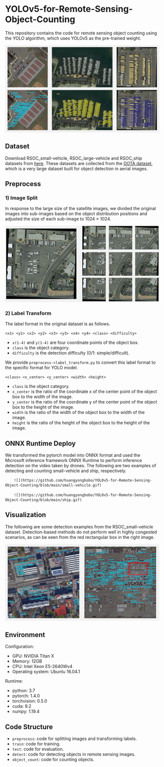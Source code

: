 # YOLOv5-for-Remote-Sensing-Object-Counting
This repository contains the code for remote sensing object counting using the YOLO algorithm, which uses YOLOv5 as the pre-trained weight.

![](https://github.com/huangyongbobo/YOLOv5-for-Remote-Sensing-Object-Counting/blob/main/detect_result.png)


## Dataset 
Download RSOC_small-vehicle, RSOC_large-vehicle and RSOC_ship datasets from [here](https://github.com/gaoguangshuai/Counting-from-Sky-A-Large-scale-Dataset-for-Remote-Sensing-Object-Counting-and-A-Benchmark-Method). These datasets are collected from the [DOTA dataset](https://captain-whu.github.io/DOTA/dataset.html), which is a very large dataset built for object detection in aerial images. 


## Preprocess
### 1) Image Split
In response to the large size of the satellite images, we divided the original images into sub-images based on the object distribution positions and adjusted the size of each sub-image to 1024 × 1024. 

![](https://github.com/huangyongbobo/YOLOv5-for-Remote-Sensing-Object-Counting/blob/main/show_image/image_split.png)

### 2) Label Transform
The label format in the original dataset is as follows.

```
<x1> <y1> <x2> <y2> <x3> <y3> <x4> <y4> <class> <difficulty>
``` 

* `x(1-4)` and `y(1-4)` are four coordinate points of the object box. 
* `class` is the object category. 
* `difficulty` is the detection difficulty (0/1: simple/difficult).

We provide `preprocess->label_transform.py` to convert this label format to the specific format for YOLO model. 

```
<class> <x_center> <y_center> <width> <height>
``` 

* `class` is the object category. 
* `x_center` is the ratio of the coordinate x of the center point of the object box to the width of the image. 
* `y_center` is the ratio of the coordinate y of the center point of the object box to the height of the image. 
* `width` is the ratio of the width of the object box to the width of the image. 
* `height` is the ratio of the height of the object box to the height of the image. 


## ONNX Runtime Deploy
We transformed the pytorch model into ONNX format and used the Microsoft inference framework ONNX Runtime to perform inference detection on the video taken by drones. The following are two examples of detecting and counting small-vehicle and ship, respectively.

        ![](https://github.com/huangyongbobo/YOLOv5-for-Remote-Sensing-Object-Counting/blob/main/small-vehicle.gif)

        ![](https://github.com/huangyongbobo/YOLOv5-for-Remote-Sensing-Object-Counting/blob/main/ship.gif)


## Visualization
The following are some detection examples from the RSOC_small-vehicle dataset. Detection-based methods do not perform well in highly congested scenarios, as can be seen from the red rectangular box in the right image. 

![](https://github.com/huangyongbobo/YOLOv5-for-Remote-Sensing-Object-Counting/blob/main/show_image/result.png)


## Environment

Configuration: 
* GPU: NVIDIA Titan X
* Memory: 12GB
* CPU: Intel Xeon E5-2640Wv4 
* Operating system: Ubuntu 16.04.1

Runtime: 
* python: 3.7
* pytorch: 1.4.0  
* torchvision: 0.5.0
* cuda: 9.2 
* numpy: 1.19.4


## Code Structure

* `preprocess`: code for splitting images and transforming labels. 
* `train`: code for training. 
* `test`: code for evaluation. 
* `detect`: code for detecting objects in remote sensing images. 
* `object_count`: code for counting objects. 
